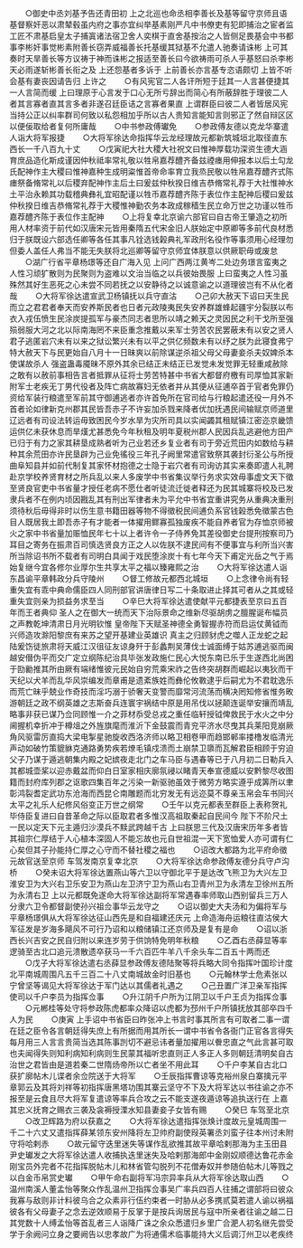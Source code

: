 <!-- { "loadSidebar": true } -->
　　○御史中丞刘基予告还青田初  上之北巡也命丞相李善长及基等留守京师且语基督察奸恶以肃辇毂虽内府之事亦宜纠举基素刚严凡中书僚吏有犯即捕治之宦者监工匠不肃基启皇太子捕寘诸法宿卫舍人奕棋于直舍基按治之人皆侧足畏基会中书都事李彬奸事觉彬素附善长窃弄威福善长托基缓其狱基不允遣人驰奏请诛彬  上可其奏时天旱善长等方议祷于神而诛彬之报适至善长曰今欲祷雨可杀人乎基怒曰杀李彬天必雨遂斩彬善长衔之及  上还怨基者多诉于  上前善长亦言基专恣语颇切  上皆不听会基有妻丧因请告归  上许之
　　○有风宪官二人各讦所短于廷其一人言甚便捷其一人言简而缓  上曰理原于心言发于口心无所亏辞出而简心有所蔽辞胜于理彼二人者其言寡者直其言多者非遂召廷臣诘之言寡者果直  上谓群臣曰彼二人者皆居风宪当持公正以纠率群司何致以私怨相加乎所以古人贵知言能知言则邪正了然自辩区区以便佞取给者复何所庸哉
　　○中书参政傅瓛免
　　○参政傅友德以克龙华寨遣人诣大将军报捷
　　○大将军徐达命指挥华云龙经理故元都新筑城垣北取径直东西长一千八百九十丈
　　○戊寅祀大社大稷大社祝文曰惟神厚载功深资生德大涵育庶品造化斯成谨因仲秋祗率常礼敬以牲帛嘉荐醴齐备兹禋瘗用伸报本以后土勾龙氏配神作主大稷曰惟神嘉种生成明粢惟首帝命率育立我烝民敬以牲帛嘉荐醴齐式陈瘗祭备脩常礼以后稷弃配神作主后土曰爰兹仲秋揆日维吉恭脩常礼荐于大社惟神水土平治永赖其功载稽典彝礼宜昭配谨以牲币嘉荐醴齐陈于表位作主配神后稷曰爰兹仲秋揆日维吉恭脩常礼荐于大稷惟神勤农务本政成稼穑生民立命万世之功谨以牲币嘉荐醴齐陈于表位作主配神
　　○上将复幸北京谕六部官曰自古帝王肇造之初所用人材率资于前代如汉唐宋元皆用秦隋五代宋金旧人朕始定中原卿等多前代良材悉归于朕既设六部选任卿等各任其事凡铨选钱榖典礼军政刑名役作等事须用心经理勿但委人盖任人弗当不能无失朕将北巡卿等留守京师宜体朕意以供厥职毋或废怠
　　○湖广行省平章杨璟等还自广海入见  上问广西两江黄岑二处边务璟言蛮夷之人性习顽犷散则为民聚则为盗难以文治当临之以兵彼始畏服  上曰蛮夷之人性习虽殊然其好生恶死之心未尝不同若抚之以安静待之以诚意谕之以道理彼岂有不从化者哉
　　○大将军徐达遣宣武卫杨镇抚以兵守直沽
　　○己卯大赦天下诏曰天生民而立之君君者奉天而安养斯民者也日者元政陵夷民失安养群雄蜂起疆宇分裂朕以布衣入戎伍愤生民涂炭提孤军与豪杰同志者思所以靖之赖天之灵因民之利干戈所至强殒弱服大河之北以际南海罔不来臣重念推戴以来军士劳苦农民罢蔽未有以安之贤人君子逃匿岩穴未有以来之狱讼繁兴未有以平之供亿频数未有以纾之朕为此寝食弗宁特大赦天下与民更始自八月十一日昧爽以前除谋逆杀祖父母父母妻妾杀夫奴婢杀本使谋故杀人  强盗蛊毒魇昧不原外其余已结正未结正已发觉未发觉罪无轻重咸赦除之敢有以赦前事相告言者抵罪从征将士劳苦特甚中书省大都督府檄有司厚恤其家新附军士老疾无丁男代役者及阵亡病故寡妇无依者并从其便从征逋卒首于官者免罪仍资给军装行粮遣至军前其守御逋逃者亦许首免所在官司给与行粮起遣还役一月外不首者论如律新克州郡其民皆吾赤子不许妄加杀戮来降者优加抚遇民间输赋京师道里辽远者有司设法转运毋致困民今岁水旱为灾所司具以实闻蠲其租赋镇江密迩京畿馈运供亿未获休息而旱熯尤甚悉免今年秋租及明年夏税州郡人民因兵乱逃避他方田产已归于有力之家其耕垦成熟者听为己业若还乡复业者有司于旁近荒田内如数给与耕种其余荒田亦许民垦辟为己业免徭役三年孔子阙里常遣官致祭其袭封衍圣公与所授曲阜知县并如前代制复其家怀材抱德之士隐于岩穴者有司询访其实来奏即遣人礼聘赴京学校养贤育材之所兵乱以来人多废学中书省集议举行务求实效毋事虚文天下徵至贤良官吏中书省量才授任老病不愿仕者听徒流迁徙者释还为民其城寨将校及已发隶兵者不在例内顷因戡乱其有刑出军律者未为平允中书省宜重讲究务从重典决重刑须待秋后毋得非时以伤生意书籍田器等物不得徵税民间逋负系官钱榖悉免徵蒙古色目人既居我土即吾赤子有才能者一体擢用鳏寡孤独废疾不能自养者官为存恤京师被火之家中书省量加赈恤民年七十以上者许令一子侍养免其差役御史台提刑按察司乃耳目之寄务在振肃百司慎选贤良方正之人以佐朕不逮民间有不便事宜与利所当兴害所当除诏书所不载者有司明白具闻于戏民堕涂炭十有七年今天下甫定光岳之气于焉始复继今宜各修尔业厚尔生共享太平之福以臻雍熙之治
　　○大将军徐达遣人诣东昌谕平章韩政分兵守陵州
　　○督工修故元都西北城垣
　　○上念律令尚有轻重失宜有乖中典命儒臣四人同刑部官讲唐律日写二十条取进止择其可者从之其或轻重失宜则亲为损益务求至当
　　○辛巳大将军徐达遣使献平元都捷表至京曰五百年而王者典仰  圣人之在御大一统而天下治际景命之维新尽驱胡虏之膻腥诞布幅员之声教乾坤清肃日月光明钦惟  皇帝陛下天赋圣神德全勇智握赤符而启运仗黄钺而兴师造攻滁阳黎庶有来苏之望开基建业英雄识  真主之归顾豺虎之噬人正龙蛇之起陆爰饬徒旅肃将天威江汉徂征友谅身歼于彭蠡荆吴薄伐士诚面缚于姑苏逋逃驱而闽越安僣伪平而交广定立纲陈纪治具毕张发政施仁民心大悦东南已乐于生遂西北尚困于劻勷推其所由厥有端绪惟彼元民始自穷荒乘宋祚之告终突胡群而崛起以夷狄而干天纪以犬羊而乱华风崇编发而章甫是遗紊族姓而彝伦攸斁逮乎后嗣尤为不君耽逸乐而荒亡昧乎兢业作奇技而淫巧溺于骄奢天变警而靡常河流荡而横决罔知修省惟务畋游朝廷之政不纲英雄之志斯奋兵连寰宇祸结中原是用吊伐以拯颠连诞举安攘而靖乱略事非获已谋乃佥同顾惟一介之菲材忝受总戎之重任临轩授钺俾救民于水火之中分阃握机幸折冲于樽俎之外旌旗麾而淮沂下金鼓震而青兖平济水尽曳其兵莱阳竞崩厥角风驱雷厉直捣大梁电掣星驰旋收西洛济师以略卫相卷甲而趋邯郸率搂橹发临清光声动如破竹策貔貅克通路勇势疾若燎毛镇戍溃而土崩禁卫隳而瓦解君臣相顾于穷迫父子乃谋于遁逃朝集内殿之妃嫔夜走北门之车马臣与遇春等已于八月初二日勒兵入其都城壶桨以迎赤戴盆而仰白日室家相庆廓氛祲以睹青天奉宣德威以安黔黎尽收图籍而封府库列郡之讴歌四集百年之污染一新驱驰虽效于微劳方略实遵乎成筭所以聿彰鸿裂耆定武功东沧海而西昆仑南雕题而北穷发无有远迩莫不尊亲玉帛会车书同兴太平之礼乐人纪修风俗变正万世之纲常
　　○壬午以克元都表至群臣上表称贺礼毕侍臣复进曰自昔革命之际以臣取君者多惟汉高祖取秦起自民间今  陛下不阶尺土一民以定天下元主遁归沙漠兵不黩武跨越千古  上曰朕思三代及汉唐宋历年多者皆其祖宗仁厚结于人心植本深固人不能忘故也元自世祖混一天下宽恤爱人亦可谓有仁心矣但其子孙能持仁厚之心守而不替社稷之福也
　　○诏改大都路为北平府命徵元故官送至京师  车驾发南京复幸北京
　　○大将军徐达命参政傅友德分兵守卢沟桥
　　○癸未诏大将军徐达置燕山等六卫以守御北平于是达改飞熊卫为大兴左卫淮安卫为大兴右卫乐安卫为燕山左卫济宁卫为燕山右卫青州卫为永清左卫徐州五所为永清右卫  上以元都既免遂命大将军徐达副将军常遇春率师取山西别留兵三万人分隶六卫令都督副使孙兴祖佥事华云龙守之
　　○诏以御史大夫汤和为偏将军与平章杨璟俱从大将军徐达征山西先是和自福建还庆元  上命造海舟运粮往直沽侯大军征发是岁海多飓风不可行乃诏和以粮储镇江还京师及是复有是命
　　○诏以浙西长兴吉安之民自归附以来连岁劳于供饷特免明年秋粮
　　○乙酉右丞薛显等率逻骑至古北口追元溃散遗卒获马一千六百匹牛羊八千余头车二百五十两而还
　　○戊子大将军徐达遣右丞薛显参政傅友德陆聚等将兵略大同令指挥叶国珍计度北平南城周围凡五千三百二十八丈南城故金时旧基也
　　○元翰林学士危素张以宁曾坚等谒见大将军徐达于军门达以其儒者礼遇之
　　○己丑置广洋卫亲军指挥使司以千户李员为指挥佥事
　　○升江阴千户所为江阴卫以千户王贞为指挥佥事
　　○元郴桂等处守将参政陈虎都率众降诏以虎都为邳州千户所镇抚放其部卒四千人为民
　　○庚寅  上手诏中书省臣曰昨张冲上书言时事其所言有可取者二事一谓在廷之臣令各言朝廷得失庶上有所据而用其所长一谓中书省令各衙门正官各言得失每月用三人言言贵简当选其陈事剀切不避忌讳者量加擢用以餋忠直之气此言甚可取也夫闻得失则知利病知利病则生民蒙其福听忠直则正人多正人多则朝廷清明矣自古治世之君皆由是道若秦二世隋炀帝所以亡者坐不用此耳
　　○千户李某自古北口获扩廓帖木儿谍者余佥院送于大将军
　　○壬辰指挥曹谅等克裕州泉白寨擒元平章郭云及其将刘祥等初指挥唐黑塔功围其寨云坚守不下及大将军达以书往谕之亦不报至是云食且尽大将军复遣谅等率兵合攻之云不能支遂夜遁谅等追执送行在  上嘉其忠义抚育之赐衣三袭及衾褥授溧水知县妻妾子女皆有赐
　　○癸巳  车驾至北京
　　○改卫辉路为府以获嘉之
　　○大将军徐达遣指挥张焕计度故元皇城周围一千二十六丈又遣指挥薛某领东安州降将左卫帅府副使叚英署丞刘蛮子往本州讨未附守将哈剌赤
　　○故元留守迭里迷失等谋作乱欲推其故平章哈剌那海为主玉田县尹史瓛发之大将军徐达遣人收捕执迭里迷失及哈剌那海郎中金刚奴顺德达鲁花赤金刚宝员外完者不花指挥脱帖木儿和林省管勾脱列不花僧寿奴并参随伯帖木儿等戮之以白金币帛赏史瓛
　　○甲午命右副将军冯宗异率兵从大将军徐达取山西
　　○温州南溪人董孟怡等聚众作乱温州卫指挥佥事吴广率兵四百人往捕之谓部将曰彼众我寡与敌则非计料彼乌合之众素非行伍约束者一时胁从必多携贰莫若遣人谕以祸福彼各有父母妻子之念去逆效顺易于反掌于是按兵询居民与寇中所亲者往谕之越二日其党数十人缚孟怡等首乱者三人诣降广诛之余众悉遣归乡里广合淝人初名继先尝受学于余阙问立身之要阙告以忠孝故广为将通儒术临事能持大义后调汀州卫以老疾终
